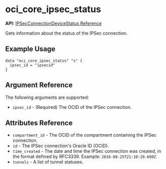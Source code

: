# oci\_core\_ipsec\_status

**API:** [IPSecConnectionDeviceStatus Reference][6c32ac75]

  [6c32ac75]: https://docs.us-phoenix-1.oraclecloud.com/api/#/en/iaas/20160918/IPSecConnectionDeviceStatus/ "IPSecConnectionDeviceStatusReference"

Gets information about the status of the IPSec connection.

## Example Usage

```
data "oci_core_ipsec_status" "s" {
  ipsec_id = "ipsecid"
}
```

## Argument Reference

The following arguments are supported:

* `ipsec_id` - (Required) The OCID of the IPSec connection.

## Attributes Reference
* `compartment_id` - The OCID of the compartment containing the IPSec connection.
* `id` - The IPSec connection's Oracle ID (OCID).
* `time_created` - The date and time the IPSec connection was created, in the format defined by RFC3339.  Example: `2016-08-25T21:10:29.600Z`.
* `tunnels` - A list of tunnel statuses.
